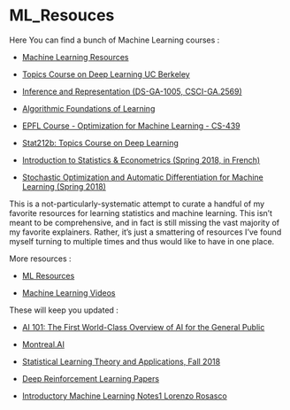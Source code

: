 # ML_Resouces

Here You can find a bunch of Machine Learning courses :

* [Machine Learning Resources](https://github.com/AhmedLabbaali/ML_Resouces/blob/master/ML_Resources.md)

* [Topics Course on Deep Learning UC Berkeley](https://github.com/joanbruna/stat212b)

* [Inference and Representation (DS-GA-1005, CSCI-GA.2569)](https://github.com/joanbruna/ir17)

* [Algorithmic Foundations of Learning](http://www.stats.ox.ac.uk/~rebeschi/teaching/AFoL/18/)

* [EPFL Course - Optimization for Machine Learning - CS-439](https://github.com/epfml/OptML_course)

* [Stat212b: Topics Course on Deep Learning](http://joanbruna.github.io/stat212b/)

* [Introduction to Statistics & Econometrics (Spring 2018, in French)](http://marcocuturi.net/ise.html)

* [Stochastic Optimization and Automatic Differentiation for Machine Learning (Spring 2018)](http://marcocuturi.net/soadml.html)

This is a not-particularly-systematic attempt to curate a handful of my favorite resources for learning statistics and machine learning. This isn’t meant to be comprehensive, and in fact is still missing the vast majority of my favorite explainers. Rather, it’s just a smattering of resources I’ve found myself turning to multiple times and thus would like to have in one place.

More resources : 

* [ML Resources](https://sgfin.github.io/learning-resources/?utm_campaign=Data_Elixir&utm_medium=email&utm_source=Data_Elixir_208&fbclid=IwAR3xRSw6YB32_kORcOoaqVfGTTSl4rAgPmEa7RbhgjtwQvEBlwQ_1USTMDc)

* [Machine Learning Videos](https://github.com/dustinvtran/ml-videos?fbclid=IwAR1VUpg8CG1ty7y1ysyHwrEnUfNms0hbAxOe7cuUowsYTKhCv1CjwFgY0M0)

These will keep you updated :

* [AI 101: The First World-Class Overview of AI for the General Public](https://montrealartificialintelligence.com/academy/?fbclid=IwAR03hRJO5qxKFBWdwLxlomwBE0Lv-gsOUDR9GxLIzHFgn2EYpopoHHO05Pk)

* [Montreal.AI](https://www.facebook.com/groups/MontrealAI/?ref=bookmarks)

* [Statistical Learning Theory and Applications, Fall 2018](http://www.mit.edu/~9.520/fall18/)

* [Deep Reinforcement Learning Papers](https://github.com/junhyukoh/deep-reinforcement-learning-papers)

* [Introductory Machine Learning Notes1 Lorenzo Rosasco](http://lcsl.mit.edu/courses/ml/1617/MLNotes.pdf)

